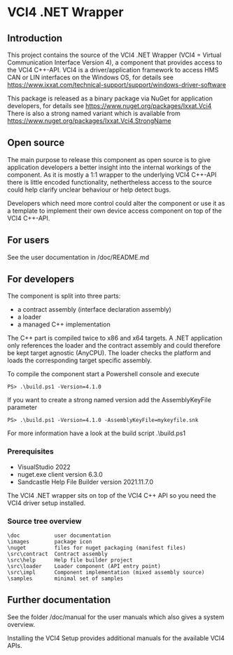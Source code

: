 # VCI4 .NET Wrapper

## Introduction

This project contains the source of the VCI4 .NET Wrapper (VCI4 = Virtual Communication Interface Version 4), 
a component that provides access to the VCI4 C++-API.
VCI4 is a driver/application framework to access HMS CAN or LIN interfaces on the Windows OS,
for details see https://www.ixxat.com/technical-support/support/windows-driver-software

This package is released as a binary package via NuGet for application developers,
for details see https://www.nuget.org/packages/Ixxat.Vci4
There is also a strong named variant which is available from https://www.nuget.org/packages/Ixxat.Vci4.StrongName

## Open source

The main purpose to release this component as open source is to give application developers 
a better insight into the internal workings of the component.
As it is mostly a 1:1 wrapper to the underlying VCI4 C++-API there is little encoded functionality, 
nethertheless access to the source could help clarify unclear behaviour or help detect bugs.

Developers which need more control could alter the component or use it as a template to implement their own 
device access component on top of the VCI4 C++-API.


## For users

See the user documentation in /doc/README.md


## For developers

The component is split into three parts: 

- a contract assembly (interface declaration assembly)
- a loader
- a managed C++ implementation

The C++ part is compiled twice to x86 and x64 targets.
A .NET application only references the loader and the contract assembly and could therefore be kept target agnostic (AnyCPU).
The loader checks the platform and loads the corresponding target specific assembly.

To compile the component start a Powershell console and execute

    PS> .\build.ps1 -Version=4.1.0

If you want to create a strong named version add the AssemblyKeyFile parameter

    PS> .\build.ps1 -Version=4.1.0 -AssemblyKeyFile=mykeyfile.snk

For more information have a look at the build script .\build.ps1

### Prerequisites

- VisualStudio 2022
- nuget.exe client version 6.3.0
- Sandcastle Help File Builder version 2021.11.7.0

The VCI4 .NET wrapper sits on top of the VCI4 C++ API so you need the VCI4 driver setup installed.

### Source tree overview

    \doc           user documentation
    \images        package icon
    \nuget         files for nuget packaging (manifest files)
    \src\contract  Contract assembly
    \src\help      Help file builder project
    \src\loader    Loader component (API entry point)
    \src\impl      Component implementation (mixed assembly source)
    \samples       minimal set of samples

## Further documentation

See the folder /doc/manual for the user manuals which also gives a system overview.

Installing the VCI4 Setup provides additional manuals for the available VCI4 APIs.
